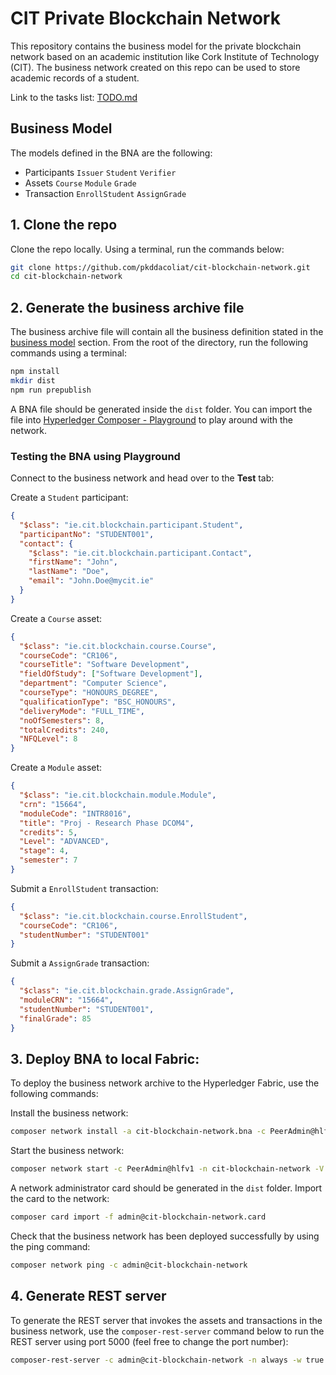 # CIT Private Blockchain Network

This repository contains the business model for the private blockchain network based on an academic institution like Cork Institute of Technology (CIT). The business network created on this repo can be used to store academic records of a student.

Link to the tasks list: [TODO.md](TODO.md)

## Business Model
The models defined in the BNA are the following:
- Participants
`Issuer` `Student` `Verifier`
- Assets
`Course` `Module` `Grade`
- Transaction
`EnrollStudent` `AssignGrade`

## 1. Clone the repo
Clone the repo locally. Using a terminal, run the commands below:
```sh
git clone https://github.com/pkddacoliat/cit-blockchain-network.git
cd cit-blockchain-network
```

## 2. Generate the business archive file
The business archive file will contain all the business definition stated in the [business model](#business-model) section. From the root of the directory, run the following commands using a terminal:
```sh
npm install
mkdir dist
npm run prepublish
```
A BNA file should be generated inside the `dist` folder. You can import the file into [Hyperledger Composer - Playground](https://composer-playground.mybluemix.net/) to play around with the network.

### Testing the BNA using Playground
Connect to the business network and head over to the **Test** tab:  

Create a `Student` participant:
```json
{
  "$class": "ie.cit.blockchain.participant.Student",
  "participantNo": "STUDENT001",
  "contact": {
    "$class": "ie.cit.blockchain.participant.Contact",
    "firstName": "John",
    "lastName": "Doe",
    "email": "John.Doe@mycit.ie"
  }
}

```
Create a `Course` asset:
```json
{
  "$class": "ie.cit.blockchain.course.Course",
  "courseCode": "CR106",
  "courseTitle": "Software Development",
  "fieldOfStudy": ["Software Development"],
  "department": "Computer Science",
  "courseType": "HONOURS_DEGREE",
  "qualificationType": "BSC_HONOURS",
  "deliveryMode": "FULL_TIME",
  "noOfSemesters": 8,
  "totalCredits": 240,
  "NFQLevel": 8
}

```
Create a `Module` asset:
```json
{
  "$class": "ie.cit.blockchain.module.Module",
  "crn": "15664",
  "moduleCode": "INTR8016",
  "title": "Proj - Research Phase DCOM4",
  "credits": 5,
  "Level": "ADVANCED",
  "stage": 4,
  "semester": 7
}
```

Submit a `EnrollStudent` transaction:
```json
{
  "$class": "ie.cit.blockchain.course.EnrollStudent",
  "courseCode": "CR106",
  "studentNumber": "STUDENT001"
}
```

Submit a `AssignGrade` transaction:
```json
{
  "$class": "ie.cit.blockchain.grade.AssignGrade",
  "moduleCRN": "15664",
  "studentNumber": "STUDENT001",
  "finalGrade": 85
}
```

## 3. Deploy BNA to local Fabric:
To deploy the business network archive to the Hyperledger Fabric, use the following commands:

Install the business network:
```sh
composer network install -a cit-blockchain-network.bna -c PeerAdmin@hlfv1
```

Start the business network:
```sh
composer network start -c PeerAdmin@hlfv1 -n cit-blockchain-network -V 0.0.1 -A admin -S adminpw
```

A network administrator card should be generated in the `dist` folder. Import the card to the network:
```sh
composer card import -f admin@cit-blockchain-network.card 
```

Check that the business network has been deployed successfully by using the ping command:
```sh
composer network ping -c admin@cit-blockchain-network
```

## 4. Generate REST server
To generate the REST server that invokes the assets and transactions in the business network, use the `composer-rest-server` command below to run the REST server using port 5000 (feel free to change the port number):
```sh
composer-rest-server -c admin@cit-blockchain-network -n always -w true -p 5000
```
